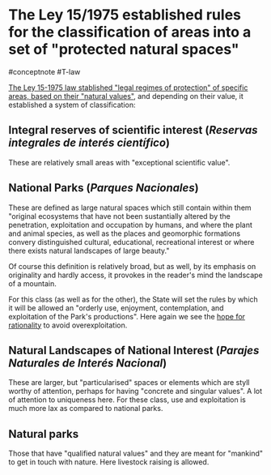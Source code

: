 # The Ley 15/1975 established rules for the classification of areas into a set of "protected natural spaces"
#conceptnote #T-law 

[The Ley 15-1975 law stablished "legal regimes of protection" of specific areas, based on their "natural values"](The%20Ley%2015-1975%20law%20of%20'protected%20natural%20spaces'%20aims%20at%20creating%20"legal%20regimes%20of%20protection"%20of%20specific%20areas,%20based%20on%20their%20"natural%20values.".md), and depending on their value, it established a system of classification:

## Integral reserves of scientific interest (*Reservas integrales de interés científico*)
These are relatively small areas with "exceptional scientific value".

## National Parks (*Parques Nacionales*)
These are defined as large natural spaces which still contain within them "original ecosystems that have not been sustantially altered by the penetration, exploitation and occupation by humans, and where the plant and animal species, as well as the places and geomorphic formations convery distinguished cultural, educational, recreational interest or where there exists natural landscapes of large beauty."  

Of course this definition is relatively broad, but as well, by its emphasis on originality and hardly access, it provokes in the reader's mind the landscape of a mountain. 

For this class (as well as for the other), the State will set the rules by which it will be allowed an "orderly use, enjoyment, contemplation, and exploitation of the Park's productions". Here again we see the [hope for rationality](for%20the%20Francoist%20regime,%20'rationality'%20had%20an%20ambiguous%20role%20to%20play%20in%20the%20approach%20to%20Nature.md) to avoid overexploitation.

## Natural Landscapes of National Interest (*Parajes Naturales de Interés Nacional*)
 These are larger, but "particularised" spaces or elements which are styll worthy of attention, perhaps for having "concrete and singular values". A lot of attention to uniqueness here. For these class, use and exploitation is much more lax as compared to national parks.

 
## Natural parks 
Those that have "qualified natural values" and they are meant for "mankind" to get in touch with nature. Here livestock raising is allowed. 